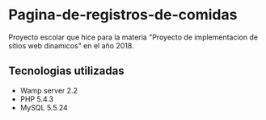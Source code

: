 # Pagina-de-registros-de-comidas
Proyecto escolar que hice para la materia "Proyecto de implementacion de sitios web dinamicos" en el año 2018.

## Tecnologias utilizadas
* Wamp server 2.2
* PHP 5.4.3
* MySQL 5.5.24
